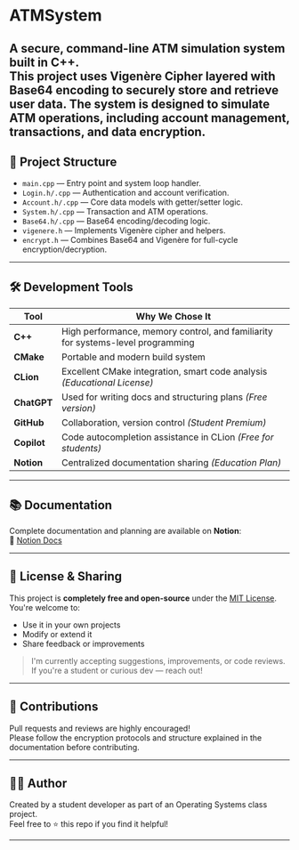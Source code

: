 # ATMSystem

A secure, command-line ATM simulation system built in C++.  
This project uses Vigenère Cipher layered with Base64 encoding to securely store and retrieve user data.
The system is designed to simulate ATM operations, including account management, transactions, and data encryption.
---

## 📁 Project Structure

- `main.cpp` — Entry point and system loop handler.
- `Login.h/.cpp` — Authentication and account verification.
- `Account.h/.cpp` — Core data models with getter/setter logic.
- `System.h/.cpp` — Transaction and ATM operations.
- `Base64.h/.cpp` — Base64 encoding/decoding logic.
- `vigenere.h` — Implements Vigenère cipher and helpers.
- `encrypt.h` — Combines Base64 and Vigenère for full-cycle encryption/decryption.

---

## 🛠️ Development Tools

| Tool         | Why We Chose It                                                                 |
|--------------|----------------------------------------------------------------------------------|
| **C++**      | High performance, memory control, and familiarity for systems-level programming |
| **CMake**    | Portable and modern build system                                                 |
| **CLion**    | Excellent CMake integration, smart code analysis *(Educational License)*         |
| **ChatGPT**  | Used for writing docs and structuring plans *(Free version)*                    |
| **GitHub**   | Collaboration, version control *(Student Premium)*                              |
| **Copilot**  | Code autocompletion assistance in CLion *(Free for students)*                   |
| **Notion**   | Centralized documentation sharing *(Education Plan)*                            |

---

## 📚 Documentation

Complete documentation and planning are available on **Notion**:  
🔗 [Notion Docs](https://paint-need-95e.notion.site/1ddda1083c44808292c8e0227ab6dac4?v=1deda1083c44803da55e000c0a1ebe53&pvs=4)

---

## 📖 License & Sharing

This project is **completely free and open-source** under the [MIT License](LICENSE).  
You're welcome to:
- Use it in your own projects
- Modify or extend it
- Share feedback or improvements

> I'm currently accepting suggestions, improvements, or code reviews. If you're a student or curious dev — reach out!

---

## 🙌 Contributions

Pull requests and reviews are highly encouraged!  
Please follow the encryption protocols and structure explained in the documentation before contributing.

---

## 👨‍💻 Author

Created by a student developer as part of an Operating Systems class project.  
Feel free to ⭐ this repo if you find it helpful!

---